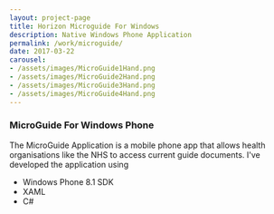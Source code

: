 ```yaml
---
layout: project-page
title: Horizon Microguide For Windows
description: Native Windows Phone Application
permalink: /work/microguide/
date: 2017-03-22
carousel:
- /assets/images/MicroGuide1Hand.png
- /assets/images/MicroGuide2Hand.png
- /assets/images/MicroGuide3Hand.png
- /assets/images/MicroGuide4Hand.png
---
```

###  MicroGuide For Windows Phone
The MicroGuide Application is a mobile phone app that allows health 
organisations like the NHS to access current guide documents.
I've developed the application using
- Windows Phone 8.1 SDK
- XAML
- C#
